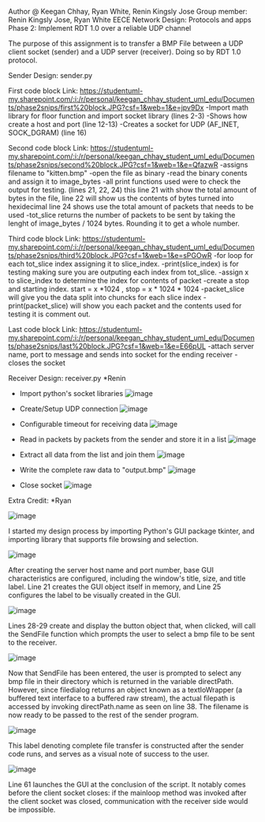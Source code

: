 Author @ Keegan Chhay, Ryan White, Renin Kingsly Jose
Group member: Renin Kingsly Jose, Ryan White
EECE Network Design: Protocols and apps
Phase 2: Implement RDT 1.0 over a reliable UDP channel

The purpose of this assignment is to transfer a BMP File between a UDP client socket (sender)
and a UDP server (receiver). Doing so by RDT 1.0 protocol.

Sender Design: sender.py

First code block Link:
https://studentuml-my.sharepoint.com/:i:/r/personal/keegan_chhay_student_uml_edu/Documents/phase2snips/first%20block.JPG?csf=1&web=1&e=jpv9Dx
 -Import math library for floor function and import socket library (lines 2-3)
 -Shows how create a host and port (line 12-13)
 -Creates a socket for UDP (AF_INET, SOCK_DGRAM) (line 16)


Second code block Link:
https://studentuml-my.sharepoint.com/:i:/r/personal/keegan_chhay_student_uml_edu/Documents/phase2snips/second%20block.JPG?csf=1&web=1&e=QfazwR
-assigns filename to "kitten.bmp"
-open the file as binary
-read the binary conents and assign it to image_bytes
-all print functions used were to check the output for testing. (lines 21, 22, 24)
this line 21 with show the total amount of bytes in the file, line 22 will show us the contents of bytes turned into hexidecimal
line 24 shows use the total amount of packets that needs to be used
-tot_slice returns the number of packets to be sent by taking the lenght of image_bytes / 1024 bytes. Rounding it to get a whole number.


Third code block Link:
https://studentuml-my.sharepoint.com/:i:/r/personal/keegan_chhay_student_uml_edu/Documents/phase2snips/third%20block.JPG?csf=1&web=1&e=sPGOwR
-for loop for each tot_slice index assigning it to slice_index.
-print(slice_index) is for testing making sure you are outputing each index from tot_slice.
-assign x to slice_index to determine the index for contents of packet
-create a stop and starting index. start = x *1024 , stop = x * 1024 * 1024
-packet_slice will give you the data split into chuncks for each slice index
-print(packet_slice) will show you each packet and the contents used for testing it is comment out.


Last code block Link:
https://studentuml-my.sharepoint.com/:i:/r/personal/keegan_chhay_student_uml_edu/Documents/phase2snips/last%20block.JPG?csf=1&web=1&e=E66pUL
-attach server name, port to message and sends into socket for the ending receiver
-closes the socket

Receiver Design: receiver.py *Renin
- Import python's socket libraries
![image](https://user-images.githubusercontent.com/44981300/193434552-72100c45-1a00-41ed-937a-417ae1efc9a3.png)

- Create/Setup UDP connection
![image](https://user-images.githubusercontent.com/44981300/193434563-747a9ac7-21a4-47c1-bcd9-da8e6430d3ab.png)

- Configurable timeout for receiving data
![image](https://user-images.githubusercontent.com/44981300/193434574-db10b39c-f55e-4da9-9be6-4545950930fd.png)

- Read in packets by packets from the sender and store it in a list
![image](https://user-images.githubusercontent.com/44981300/193434610-68d5df20-0427-4fd1-b9d6-2b02390d659f.png)

- Extract all data from the list and join them
![image](https://user-images.githubusercontent.com/44981300/193434616-7801c839-e08e-437c-85ed-f6bb10e1479d.png)

- Write the complete raw data to "output.bmp"
![image](https://user-images.githubusercontent.com/44981300/193434621-b9a7cd5a-0926-4431-8700-c25dde92f255.png)

- Close socket
![image](https://user-images.githubusercontent.com/44981300/193434625-942dc6c0-49bf-4046-bf3c-273068b36f13.png)


Extra Credit: *Ryan

![image](https://user-images.githubusercontent.com/44981300/193417586-73ba67b3-57e3-4ad7-bc8b-a857d11dde54.png)

I started my design process by importing Python's GUI package tkinter, and importing library that supports file browsing and selection.

![image](https://user-images.githubusercontent.com/44981300/193417636-fd2b316e-4b33-444c-b2c8-3e9764b25e66.png)

After creating the server host name and port number, base GUI characteristics are configured, including the window's title, size, and title label. Line 21 creates the GUI object itself in memory, and Line 25 configures the label to be visually created in the GUI.

![image](https://user-images.githubusercontent.com/44981300/193417818-f2a3d0b0-1f05-4ed5-81de-56cd7b241d8d.png)

Lines 28-29 create and display the button object that, when clicked, will call the SendFile function which prompts the user to select a bmp file to be sent to the receiver.

![image](https://user-images.githubusercontent.com/44981300/193417892-ce3fa17f-e63a-4964-8d97-dfc63846bd19.png)

Now that SendFile has been entered, the user is prompted to select any bmp file in their directory which is returned in the variable directPath. However, since filedialog returns an object known as a textIoWrapper (a buffered text interface to a buffered raw stream), the actual filepath is accessed by invoking directPath.name as seen on line 38. The filename is now ready to be passed to the rest of the sender program.

![image](https://user-images.githubusercontent.com/44981300/193418132-fe70109a-742d-4259-89a5-42fe19aab55c.png)

This label denoting complete file transfer is constructed after the sender code runs, and serves as a visual note of success to the user.

![image](https://user-images.githubusercontent.com/44981300/193418178-b10f13ec-02fd-4adc-9714-d5f03b5cbe17.png)

Line 61 launches the GUI at the conclusion of the script. It notably comes before the client socket closes: if the mainloop method was invoked after the client socket was closed, communication with the receiver side would be impossible.

